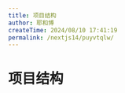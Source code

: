 ```yaml
---
title: 项目结构
author: 耶和博
createTime: 2024/08/10 17:41:19
permalink: /nextjs14/puyvtqlw/
---
```


# 项目结构